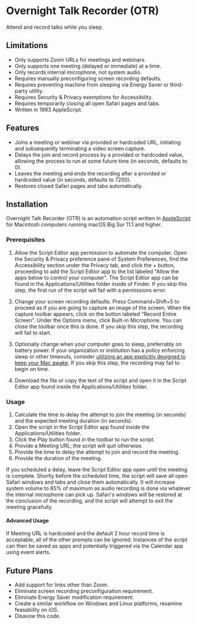 # Overnight Talk Recorder (OTR)

Attend and record talks while you sleep.

## Limitations

* Only supports Zoom URLs for meetings and webinars.
* Only supports one meeting (delayed or immediate) at a time. 
* Only records internal microphone, not system audio.
* Requires manually preconfiguring screen recording defaults.
* Requires preventing machine from sleeping via Energy Saver or third-party utility.
* Requires Security & Privacy exemptions for Accessibility.
* Requires temporarily closing all open Safari pages and tabs.
* Written in 1993 AppleScript.

## Features

* Joins a meeting or webinar via provided or hardcoded URL, initiating and subsequently terminating a video screen capture.
* Delays the join and record process by a provided or hardcoded value, allowing the process to run at some future time (in seconds, defaults to 0).
* Leaves the meeting and ends the recording after a provided or hardcoded value (in seconds, defaults to 7200).
* Restores closed Safari pages and tabs automatically.

## Installation

Overnight Talk Recorder (OTR) is an automation script written in [AppleScript](https://en.wikipedia.org/wiki/AppleScript) for Macintosh computers running macOS Big Sur 11.1 and higher.

### Prerequisites

1. Allow the Script Editor app permission to automate the computer.  Open the Security & Privacy preference pane of System Preferences, find the Accessibility section under the Privacy tab, and click the + button, proceeding to add the Script Edtior app to the list labeled "Allow the apps below to control your computer".  The Script Edtior app can be found in the Applications/Utilities folder inside of Finder.  If you skip this step, the first run of the script will fail with a permissions error.

2. Change your screen recording defaults.  Press Command+Shift+5 to proceed as if you are going to capture an image of the screen.  When the capture toolbar appears, click on the button labeled "Record Entire Screen".  Under the Options menu, click Built-in Microphone.  You can close the toolbar once this is done.  If you skip this step, the recording will fail to start.

3. Optionally change when your computer goes to sleep, preferrably on battery power.  If your organization or institution has a policy enforcing sleep or other timeouts, consider [utilizing an app explicitly designed to keep your Mac awake](https://apps.apple.com/us/app/amphetamine/id937984704?mt=12).  If you skip this step, the recording may fail to begin on time.

3. Download the file or copy the text of the script and open it in the Script Editor app found inside the Applications/Utilities folder.

### Usage

1. Calculate the time to delay the attempt to join the meeting (in seconds) and the expected meeting duration (in seconds).  
2. Open the script in the Script Editor app found inside the Applications/Utilities folder.
3. Click the Play button found in the toolbar to run the script.
2. Provide a Meeting URL; the script will quit otherwise.
3. Provide the time to delay the attempt to join and record the meeting.
4. Provide the duration of the meeting.

If you scheduled a delay, leave the Script Editor app open until the meeting is complete.  Shortly before the scheduled time, the script will save all open Safari windows and tabs and close them automatically.  It will increase system volume to 65% of maximum as audio recording is done via whatever the internal microphone can pick up.  Safari's windows will be restored at the conclusion of the recording, and the script will attempt to exit the meeting gracefully.

#### Advanced Usage

If Meeting URL is hardcoded and the default 2 hour record time is acceptable, all of the other prompts can be ignored.  Instances of the script can then be saved as apps and potentially triggered via the Calendar app using event alerts.

## Future Plans

* Add support for links other than Zoom.
* Eliminate screen recording preconfiguration requirement.
* Eliminate Energy Saver modification requirement.
* Create a similar workflow on Windows and Linux platforms, rexamine feasability on iOS.
* Disavow this code.
